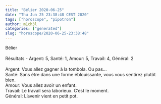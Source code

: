 ```yaml
---
title: "Bélier 2020-06-25"
date: "Thu Jun 25 23:38:48 CEST 2020"
tags: ["horoscope", "pipotron"]
author: m1ch3l
categories: ["generated"]
slug: "horoscope/2020-06-25-23:38:48"
---
```


Bélier<br>
<br>
Résultats - Argent: 5, Santé: 1, Amour: 5, Travail: 4, Général: 2<br>
<br>
Argent:  Vous allez gagner à la tombola. Ou pas...<br>
Santé:   Sans être dans une forme éblouissante, vous vous sentirez plutôt bien. <br>
Amour:   Vous allez avoir un enfant. <br>
Travail: Le travail sera laborieux. C’est le moment.<br>
Général: L’avenir vient en petit pot.<br>
